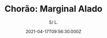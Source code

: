 ---
id: '78c995db-6888-4120-ae3a-1bb4780362a5'
type: 'movie' # Filme, Série, Anime
title: "Chorão: Marginal Alado"
synopsis: ["Documentário sobre o cantor Chorão (1970-2013), vocalista da banda Charlie Brown Jr. Com depoimentos que englobam a vida particular e a trajetória profissional do cantor, imagens de acervo pessoal e da mídia, o filme percorre a história de um dos mais importantes astros do rock brasileiro.",
]
originalTitle: "Chorão: Marginal Alado"
date: '2021-04-17T09:56:30.000Z'
update: '2021-04-17T09:56:30.000Z'
releaseDate: '2021-04-08T03:00:00.000Z'
imdb:
  rating: '7.6' # 8.5
  id: '' # tt0470752
duration: '1h 17 Min'
trailer:
  urls: [
    'UiQ_1ilIG2Y',
  ]
tags: ['1080p']
genre: ['Documentário'] #
quality: 'WEB-DL' # BluRay, WEB-DL, HDTV, WEB-DL4K, WEB-DLe
format: 'MKV' # MKV, MP4, TS
audio: 'Português' # Dublado, Legendado, Dual Audio, Dub & Leg
subtitle: 'S/ L.' # Português, inglês,
size: '1.6 GB' # 4.8 GB
audioQuality: 10
videoQuality: 10
directors: []
#  - name: 'Lana Wachowski'
#    image: ''
#  - name: 'Lilly Wachowski'
#    image: ''
cast: []
#  - name: 'Keanu Reeves'
#    image: ''
#    characterName: 'Neo'
writers: []
#  - name: ''
#    image: ''
maturityRating:
  age: '' # L , 10, 12, 14, 16, 18
  topics: [''] # Violence, Illegal drugs, Inappropriate Language, Legal Drugs, Sexual Content, Extreme Violence
###########################################
download:
  
  - url: 'magnet:?xt=urn:btih:b7e578f763534d479c1c05563f4a437fb4ee0a23&dn=Chorao_-_Marginal_Alado.2021_WEB-DL_1080p_NACIONAL_COMANDO.TO&tr=udp%3a%2f%2fpublic.popcorn-tracker.org%3a6969%2fannounce&tr=udp%3a%2f%2ftracker.internetwarriors.net%3a1337%2fannounce&tr=udp%3a%2f%2ftracker.opentrackr.org%3a1337%2fannounce&tr=udp%3a%2f%2fexodus.desync.com%3a6969%2fannounce&tr=udp%3a%2f%2fretracker.lanta-net.ru%3a2710%2fannounce&tr=udp%3a%2f%2fopen.stealth.si%3a80%2fannounce&tr=udp%3a%2f%2fwww.torrent.eu.org%3a451%2fannounce&tr=udp%3a%2f%2fopentracker.i2p.rocks%3a6969%2fannounce&tr=http%3a%2f%2ftracker.opentrackr.org%3a1337%2fannounce&tr=udp%3a%2f%2f3rt.tace.ru%3a60889%2fannounce'
    resolution: '1080p' # 720p, 1080p, 4K,
    audio: 'Dual Áudio' # Dublado, Legendado, Dual Audio
    size: '' # 4.8 GB
    quality: '' # BluRay, WEB-DL
    format: '' # MKV
images:
  cover: '/assets/movies/chorao-marginal-alado.jpg'
  background: '/assets/movies/'
---